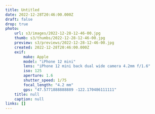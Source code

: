 ```yaml
---
title: Untitled
date: 2022-12-28T20:46:00.000Z
draft: false
drop: true
photo:
    url: s3/images/2022-12-28-12-46-00.jpg
    thumb: s3/thumbs/2022-12-28-12-46-00.jpg
    preview: s3/previews/2022-12-28-12-46-00.jpg
    created: 2022-12-28T20:46:00.000Z
    exif:
        make: Apple
        model: "iPhone 12 mini"
        lens: "iPhone 12 mini back dual wide camera 4.2mm f/1.6"
        iso: 125
        aperture: 1.6
        shutter_speed: 1/75
        focal_length: "4.2 mm"
        gps: "47.5771888888889 -122.170486111111"
    title: null
    caption: null
links: []
---
```

